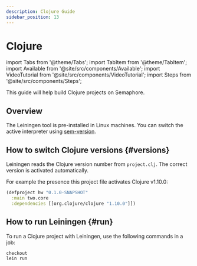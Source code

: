 ```yaml
---
description: Clojure Guide
sidebar_position: 13
---
```


# Clojure

import Tabs from '@theme/Tabs';
import TabItem from '@theme/TabItem';
import Available from '@site/src/components/Available';
import VideoTutorial from '@site/src/components/VideoTutorial';
import Steps from '@site/src/components/Steps';

This guide will help build Clojure projects on Semaphore.

## Overview

The Leiningen tool is pre-installed in Linux machines. You can switch the active interpreter using [sem-version](../../reference/toolbox#sem-version).

## How to switch Clojure versions {#versions}

Leiningen reads the Clojure version number from `project.clj`. The correct version is activated automatically.

For example the presence this project file activates Clojure v1.10.0:

```clojure
(defproject hw "0.1.0-SNAPSHOT"
  :main two.core
  :dependencies [[org.clojure/clojure "1.10.0"]])
```

## How to run Leiningen {#run}

To run a Clojure project with Leiningen, use the following commands in a job:

```shell
checkout
lein run
```




